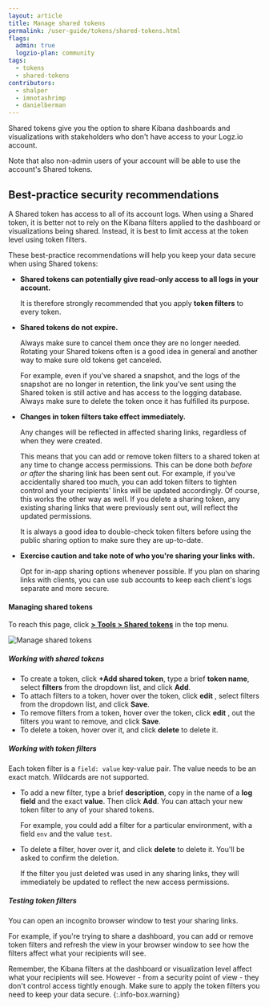 ```yaml
---
layout: article
title: Manage shared tokens
permalink: /user-guide/tokens/shared-tokens.html
flags:
  admin: true
  logzio-plan: community
tags:
  - tokens
  - shared-tokens
contributors:
  - shalper
  - imnotashrimp
  - danielberman
---
```


Shared tokens give you the option to share Kibana dashboards and visualizations with stakeholders who don't have access to your Logz.io account.

Note that also non-admin users of your account will be able to use the account's Shared tokens.

## Best-practice security recommendations

A Shared token has access to all of its account logs. When using a Shared token, it is better not to rely on the Kibana filters applied to the dashboard or visualizations being shared. Instead, it is best to limit access at the token level using token filters.

These best-practice recommendations will help you keep your data secure when using Shared tokens:

* **Shared tokens can potentially give read-only access to all logs in your account.**

  It is therefore strongly recommended that you apply **token filters** to every token.

* **Shared tokens do not expire.**

  Always make sure to cancel them once they are no longer needed. Rotating your Shared tokens often is a good idea in general and another way to make sure old tokens get canceled.

  For example, even if you've shared a snapshot, and the logs of the snapshot are no longer in retention, the link you've sent using the Shared token is still active and has access to the logging database. Always make sure to delete the token once it has fulfilled its purpose.

* **Changes in token filters take effect immediately.**

  Any changes will be reflected in affected sharing links, regardless of when they were created.

  This means that you can add or remove token filters to a shared token at any time to change access permissions. This can be done both _before or after_ the sharing link has been sent out. For example, if you've accidentally shared too much, you can add token filters to tighten control and your recipients' links will be updated accordingly.
  Of course, this works the other way as well. If you delete a sharing token, any existing sharing links that were previously sent out, will reflect the updated permissions.

  It is always a good idea to double-check token filters before using the public sharing option to make sure they are up-to-date.

* **Exercise caution and take note of who you're sharing your links with.**

  Opt for in-app sharing options whenever possible. If you plan on sharing links with clients, you can use sub accounts to keep each client's logs separate and more secure.

#### Managing shared tokens

To reach this page, click [**<i class="li li-gear"></i> > Tools > Shared tokens**](https://app.logz.io/#/dashboard/settings/shared-tokens) in the top menu.

![Manage shared tokens](https://dytvr9ot2sszz.cloudfront.net/logz-docs/accounts/token-filters.png)

<div class="tasklist">

##### Working with shared tokens

* To create a token, click **+Add shared token**, type a brief **token name**, select **filters** from the dropdown list, and click **Add**.
* To attach filters to a token, hover over the token, click **edit** <i class="li li-pencil"></i>, select filters from the dropdown list, and click **Save**.
* To remove filters from a token, hover over the token, click **edit** <i class="li li-pencil"></i>, <i class="li li-x"></i> out the filters you want to remove, and click **Save**.
* To delete a token, hover over it, and click **delete** <i class="li li-trash"></i> to delete it.

##### Working with token filters

Each token filter is a `field: value` key-value pair. The value needs to be an exact match. Wildcards are not supported.

* To add a new filter,
  type a brief **description**,
  copy in the name of a **log field** and the exact **value**. Then click **Add**.
  You can attach your new token filter to any of your shared tokens.

    For example, you could add a filter for a particular environment, with a field `env` and the value `test`.

* To delete a filter, hover over it, and click **delete** <i class="li li-trash"></i> to delete it. You'll be asked to confirm the deletion.

  If the filter you just deleted was used in any sharing links, they will immediately be updated to reflect the new access permissions.

##### Testing token filters

You can open an incognito browser window to test your sharing links.

For example, if you're trying to share a dashboard, you can add or remove token filters and refresh the view in your browser window to see how the filters affect what your recipients will see.

Remember, the Kibana filters at the dashboard or visualization level affect what your recipients will see. However - from a security point of view - they don't control access tightly enough. Make sure to apply the token filters you need to keep your data secure.
{:.info-box.warning}

</div>